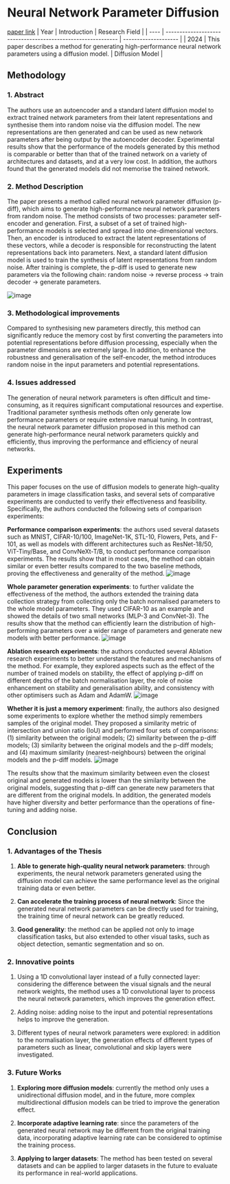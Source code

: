 # Neural Network Parameter Diffusion
[paper link](https://arxiv.org/pdf/2402.13144) 
| Year | Introduction                                                         | Research Field                 |
| ---- | ------------------------------------------------------------ | -------------------- |
| 2024 | This paper describes a method for generating high-performance neural network parameters using a diffusion model.          |  Diffusion Model        |

## Methodology

### 1. Abstract
The authors use an autoencoder and a standard latent diffusion model to extract trained network parameters from their latent representations and synthesise them into random noise via the diffusion model. The new representations are then generated and can be used as new network parameters after being output by the autoencoder decoder. Experimental results show that the performance of the models generated by this method is comparable or better than that of the trained network on a variety of architectures and datasets, and at a very low cost. In addition, the authors found that the generated models did not memorise the trained network.

### 2. Method Description 
The paper presents a method called neural network parameter diffusion (p-diff), which aims to generate high-performance neural network parameters from random noise. The method consists of two processes: parameter self-encoder and generation. First, a subset of a set of trained high-performance models is selected and spread into one-dimensional vectors. Then, an encoder is introduced to extract the latent representations of these vectors, while a decoder is responsible for reconstructing the latent representations back into parameters. Next, a standard latent diffusion model is used to train the synthesis of latent representations from random noise. After training is complete, the p-diff is used to generate new parameters via the following chain: random noise → reverse process → train decoder → generate parameters.

![image](https://github.com/user-attachments/assets/fe173b45-2364-4efa-af6c-fd212d498f3e)

### 3. Methodological improvements
Compared to synthesising new parameters directly, this method can significantly reduce the memory cost by first converting the parameters into potential representations before diffusion processing, especially when the parameter dimensions are extremely large. In addition, to enhance the robustness and generalisation of the self-encoder, the method introduces random noise in the input parameters and potential representations.

### 4. Issues addressed 
The generation of neural network parameters is often difficult and time-consuming, as it requires significant computational resources and expertise. Traditional parameter synthesis methods often only generate low performance parameters or require extensive manual tuning. In contrast, the neural network parameter diffusion proposed in this method can generate high-performance neural network parameters quickly and efficiently, thus improving the performance and efficiency of neural networks.

## Experiments
This paper focuses on the use of diffusion models to generate high-quality parameters in image classification tasks, and several sets of comparative experiments are conducted to verify their effectiveness and feasibility. Specifically, the authors conducted the following sets of comparison experiments:

**Performance comparison experiments**: the authors used several datasets such as MNIST, CIFAR-10/100, ImageNet-1K, STL-10, Flowers, Pets, and F-101, as well as models with different architectures such as ResNet-18/50, ViT-Tiny/Base, and ConvNeXt-T/B, to conduct performance comparison experiments. The results show that in most cases, the method can obtain similar or even better results compared to the two baseline methods, proving the effectiveness and generality of the method.
![image](https://github.com/user-attachments/assets/53a85103-1116-4de7-bd7d-2e2bae942335)

**Whole parameter generation experiments**: to further validate the effectiveness of the method, the authors extended the training data collection strategy from collecting only the batch normalised parameters to the whole model parameters. They used CIFAR-10 as an example and showed the details of two small networks (MLP-3 and ConvNet-3). The results show that the method can efficiently learn the distribution of high-performing parameters over a wider range of parameters and generate new models with better performance.
![image](https://github.com/user-attachments/assets/c0215d25-0fd2-407d-af6e-04271b864b68)

**Ablation research experiments**: the authors conducted several Ablation research experiments to better understand the features and mechanisms of the method. For example, they explored aspects such as the effect of the number of trained models on stability, the effect of applying p-diff on different depths of the batch normalisation layer, the role of noise enhancement on stability and generalisation ability, and consistency with other optimisers such as Adam and AdamW.
![image](https://github.com/user-attachments/assets/1a2e5d89-3dbe-4ec5-9ece-e7db5c9ffc38)

**Whether it is just a memory experiment**: finally, the authors also designed some experiments to explore whether the method simply remembers samples of the original model. They proposed a similarity metric of intersection and union ratio (IoU) and performed four sets of comparisons: (1) similarity between the original models; (2) similarity between the p-diff models; (3) similarity between the original models and the p-diff models; and (4) maximum similarity (nearest-neighbours) between the original models and the p-diff models. 
![image](https://github.com/user-attachments/assets/4d9bc486-272b-45b6-b1c7-6ea21fcb7049)

The results show that the maximum similarity between even the closest original and generated models is lower than the similarity between the original models, suggesting that p-diff can generate new parameters that are different from the original models. In addition, the generated models have higher diversity and better performance than the operations of fine-tuning and adding noise. 

## Conclusion

### 1. Advantages of the Thesis
  1. **Able to generate high-quality neural network parameters**: through experiments, the neural network parameters generated using the diffusion model can achieve the same performance level as the original training data or even better.

  2. **Can accelerate the training process of neural network**: Since the generated neural network parameters can be directly used for training, the training time of neural network can be greatly reduced.

  3. **Good generality**: the method can be applied not only to image classification tasks, but also extended to other visual tasks, such as object detection, semantic segmentation and so on.

### 2. Innovative points
  1. Using a 1D convolutional layer instead of a fully connected layer: considering the difference between the visual signals and the neural network weights, the method uses a 1D convolutional layer to process the neural network parameters, which improves the generation effect.

  2. Adding noise: adding noise to the input and potential representations helps to improve the generation.

  3. Different types of neural network parameters were explored: in addition to the normalisation layer, the generation effects of different types of parameters such as linear, convolutional and skip layers were investigated.

### 3. Future Works
  1. **Exploring more diffusion models**: currently the method only uses a unidirectional diffusion model, and in the future, more complex multidirectional diffusion models can be tried to improve the generation effect.

  2. **Incorporate adaptive learning rate**: since the parameters of the generated neural network may be different from the original training data, incorporating adaptive learning rate can be considered to optimise the training process.

  3. **Applying to larger datasets**: The method has been tested on several datasets and can be applied to larger datasets in the future to evaluate its performance in real-world applications.   
